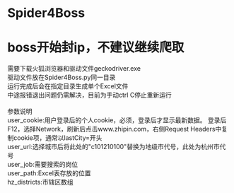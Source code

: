 # Spider4Boss
# boss开始封ip，不建议继续爬取
需要下载火狐浏览器和驱动文件geckodriver.exe<br>
驱动文件放在Spider4Boss.py同一目录<br>
运行完成后会在指定目录生成单个Excel文件<br>
中途报错退出问题仍需解决，目前为手动ctrl C停止重新运行<br>
<br>
参数说明<br>
user_cookie:用户登录后的个人cookie，必须，登录后才显示最新数据。
登录后F12，选择Network，刷新后点击www.zhipin.com，右侧Request Headers中复制cookie项，通常以lastCity=开头<br>
user_url:选择城市后将此处的"c101210100"替换为地级市代号，此处为杭州市代号<br>
user_job:需要搜索的岗位<br>
user_path:Excel表存放的位置<br>
hz_districts:市辖区数组<br>
